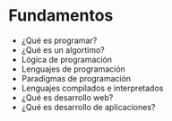 # Fundamentos

- ¿Qué es programar?
- ¿Qué es un algortimo?
- Lógica de programación 
- Lenguajes de programación
- Paradigmas de programación
- Lenguajes compilados e interpretados
- ¿Qué es desarrollo web?
- ¿Qué es desarrollo de aplicaciones?
